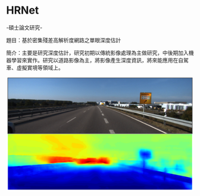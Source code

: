 # HRNet
-碩士論文研究-

題目：基於密集殘差高解析度網路之單眼深度估計

簡介：主要是研究深度估計，研究初期以傳統影像處理為主做研究，中後期加入機器學習來實作。研究以道路影像為主，將影像產生深度資訊，將來能應用在自駕車、虛擬實境等領域上。

![image](https://github.com/willy010074/HRNet/blob/master/result.png)
